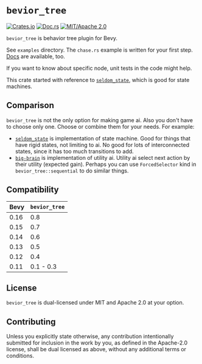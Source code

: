 
# `bevior_tree`

[![Crates.io](https://img.shields.io/crates/v/bevior_tree)](https://crates.io/crates/bevior_tree)
[![Doc.rs](https://img.shields.io/docsrs/bevior_tree)](https://docs.rs/bevior_tree/)
[![MIT/Apache 2.0](https://img.shields.io/badge/license-MIT%2FApache-blue.svg)](#license)

`bevior_tree` is behavior tree plugin for Bevy.

See `examples` directory.
The `chase.rs` example is written for your first step.
[Docs](https://docs.rs/bevior_tree/) are available, too.

If you want to know about specific node, unit tests in the code might help.

This crate started with reference to [`seldom_state`](https://github.com/Seldom-SE/seldom_state),
    which is good for state machines.


## Comparison
`bevior_tree` is not the only option for making game ai.
Also you don't have to choose only one.
Choose or combine them for your needs.
For example:
* [`seldom_state`](https://github.com/Seldom-SE/seldom_state) is implementation of state machine.
    Good for things that have rigid states, not limiting to ai.
    No good for lots of interconnected states, since it has too much transitions to add.
* [`big-brain`](https://github.com/zkat/big-brain) is implementation of utility ai.
    Utility ai select next action by their utility (expected gain).
    Perhaps you can use `ForcedSelector` kind in `bevior_tree::sequential` to do similar things.


## Compatibility

| Bevy | `bevior_tree` | 
| ---- | ------------- |
| 0.16 | 0.8           |
| 0.15 | 0.7           |
| 0.14 | 0.6           |
| 0.13 | 0.5           |
| 0.12 | 0.4           |
| 0.11 | 0.1 - 0.3     |


## License

`bevior_tree` is dual-licensed under MIT and Apache 2.0 at your option.

## Contributing

Unless you explicitly state otherwise, any contribution intentionally submitted for inclusion in the
work by you, as defined in the Apache-2.0 license, shall be dual licensed as above, without any
additional terms or conditions.
